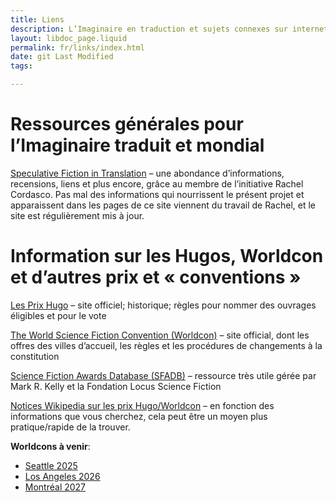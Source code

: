 ```yaml
---
title: Liens
description: L’Imaginaire en traduction et sujets connexes sur internet
layout: libdoc_page.liquid
permalink: fr/links/index.html
date: git Last Modified
tags: 

---
```

# Ressources générales pour l’Imaginaire traduit et mondial

[Speculative Fiction in Translation](https://www.sfintranslation.com/) – une abondance d’informations, recensions, liens et plus encore, grâce au membre de l’initiative Rachel Cordasco. Pas mal des informations qui nourrissent le présent projet et apparaissent dans les pages de ce site viennent du travail de Rachel, et le site est régulièrement mis à jour.

# Information sur les Hugos, Worldcon et d’autres prix et « conventions »

[Les Prix Hugo](https://www.thehugoawards.org/) – site officiel; historique; règles pour nommer des ouvrages éligibles et pour le vote

[The World Science Fiction Convention (Worldcon)](https://www.worldcon.org/) – site official, dont les offres des villes d’accueil, les règles et les procédures de changements à la constitution

[Science Fiction Awards Database (SFADB)](https://www.sfadb.com/) – ressource très utile gérée par Mark R. Kelly et la Fondation Locus Science Fiction

[Notices Wikipedia sur les prix Hugo/Worldcon](https://en.wikipedia.org/wiki/Hugo_Award) – en fonction des informations que vous cherchez, cela peut être un moyen plus pratique/rapide de la trouver.

**Worldcons à venir**:

* [Seattle 2025](https://seattlein2025.org/)
* [Los Angeles 2026](https://www.lacon.org/)
* [Montréal 2027](https://bid.montreal2027.ca/en-ca/)
